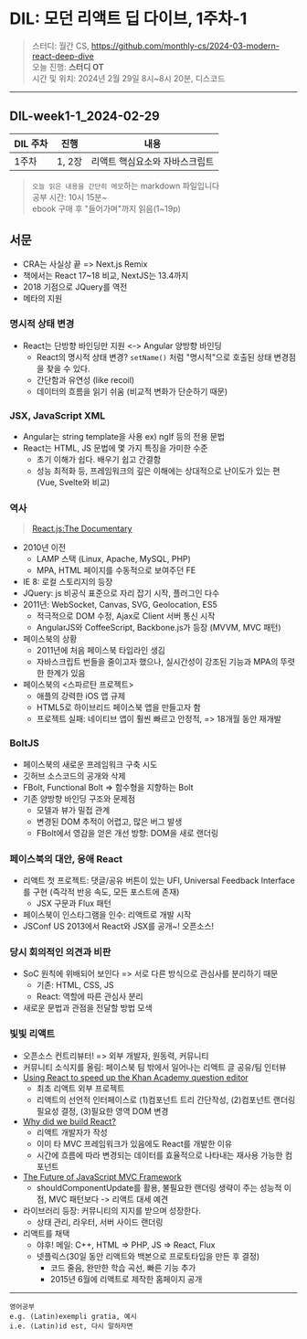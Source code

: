 # DIL: 모던 리액트 딥 다이브, 1주차-1

> 스터디: 월간 CS, https://github.com/monthly-cs/2024-03-modern-react-deep-dive  
> 오늘 진행: **스터디 OT**  
> 시간 및 위치: 2024년 2월 29일 8시~8시 20분, 디스코드

---

## DIL-week1-1_2024-02-29

| DIL 주차 | 진행   | 내용                           |
| -------- | ------ | ------------------------------ |
| 1주차    | 1, 2장 | 리액트 핵심요소와 자바스크립트 |

> `오늘 읽은 내용을 간단히 메모`하는 markdown 파일입니다  
> 공부 시간: 10시 15분~  
> ebook 구매 후 "들어가며"까지 읽음(1~19p)

## 서문

- CRA는 사실상 끝 => Next.js Remix
- 책에서는 React 17~18 비교, NextJS는 13.4까지
- 2018 기점으로 JQuery를 역전
- 메타의 지원

### 명시적 상태 변경

- React는 단방향 바인딩만 지원 <-> Angular 양방향 바인딩
  - React의 명시적 상태 변경? `setName()` 처럼 "명시적"으로 호출된 상태 변경점을 찾을 수 있다.
  - 간단함과 유연성 (like recoil)
  - 데이터의 흐름을 읽기 쉬움 (비교적 변화가 단순하기 때문)

### JSX, JavaScript XML

- Angular는 string template을 사용 ex) ngIf 등의 전용 문법
- React는 HTML, JS 문법에 몇 가지 특징을 가미한 수준
  - 초기 이해가 쉽다. 배우기 쉽고 간결함
  - 성능 최적화 등, 프레임워크의 깊은 이해에는 상대적으로 난이도가 있는 편(Vue, Svelte와 비교)

### 역사

> [React.js:The Documentary](https://youtube.com/watch?v=8pDqJVdNa44)

- 2010년 이전
  - LAMP 스택 (Linux, Apache, MySQL, PHP)
  - MPA, HTML 페이지를 수동적으로 보여주던 FE
- IE 8: 로컬 스토리지의 등장
- JQuery: js 비공식 표준으로 자리 잡기 시작, 플러그인 다수
- 2011년: WebSocket, Canvas, SVG, Geolocation, ES5
  - 적극적으로 DOM 수정, Ajax로 Client 서버 통신 시작
  - AngularJS와 CoffeeScript, Backbone.js가 등장 (MVVM, MVC 패턴)
- 페이스북의 상황
  - 2011년에 처음 페이스북 타임라인 생김
  - 자바스크립트 번들을 줄이고자 했으나, 실시간성이 강조된 기능과 MPA의 뚜렷한 한계가 있음
- 페이스북의 <스파르탄 프로젝트>
  - 애플의 강력한 iOS 앱 규제
  - HTML5로 하이브리드 페이스북 앱을 만들고자 함
  - 프로젝트 실패: 네이티브 앱이 훨씬 빠르고 안정적, => 18개월 동안 재개발

### BoltJS

- 페이스북의 새로운 프레임워크 구축 시도
- 깃허브 소스코드의 공개와 삭제
- FBolt, Functional Bolt => 함수형을 지향하는 Bolt
- 기존 양방향 바인딩 구조와 문제점
  - 모델과 뷰가 밀접 관계
  - 변경된 DOM 추적이 어렵고, 많은 버그 발생
  - FBolt에서 영감을 얻은 개선 방향: DOM을 새로 랜더링

### 페이스북의 대안, 응애 React

- 리액트 첫 프로젝트: 댓글/공유 버튼이 있는 UFI, Universal Feedback Interface를 구현 (즉각적 반응 속도, 모든 포스트에 존재)
  - JSX 구문과 Flux 패턴
- 페이스북이 인스타그램을 인수: 리액트로 개발 시작
- JSConf US 2013에서 React와 JSX를 공개~! 오픈소스!

### 당시 회의적인 의견과 비판

- SoC 원칙에 위배되어 보인다 => 서로 다른 방식으로 관심사를 분리하기 때문
  - 기존: HTML, CSS, JS
  - React: 역할에 따른 관심사 분리
- 새로운 문법과 관점을 전달할 방법 모색

### 빛빛 리액트

- 오픈소스 컨트리뷰터! => 외부 개발자, 원동력, 커뮤니티
- 커뮤니티 소식지를 올림: 페이스북 팀 밖에서 일어나는 리액트 글 공유/팀 인터뷰
- [Using React to speed up the Khan Academy question editor](https://sophiebits.com/2013/06/09/using-react-to-speed-up-khan-academy)
  - 최초 리액트 외부 프로젝트
  - 리액트의 선언적 인터페이스로 (1)컴포넌트 트리 간단작성, (2)컴포넌트 랜더링 필요성 결정, (3)필요한 영역 DOM 변경
- [Why did we build React?](https://legacy.reactjs.org/blog/2013/06/05/why-react.html)
  - 리액트 개발자가 작성
  - 이미 타 MVC 프레임워크가 있음에도 React를 개발한 이유
  - 시간에 흐름에 따라 변경되는 데이터를 효율적으로 나타내는 재사용 가능한 컴포넌트
- [The Future of JavaScript MVC Framework](https://swannodette.github.io/2013/12/17/the-future-of-javascript-mvcs/)
  - shouldComponentUpdate를 활용, 불필요한 랜더링 생략이 주는 성능적 이점, MVC 패턴보다 -> 리액트 대세 예견
- 라이브러리 등장: 커뮤니티의 지지를 받으며 성장한다.
  - 상태 관리, 라우터, 서버 사이드 랜더링
- 리액트를 채택
  - 야후! 메일: C++, HTML => PHP, JS => React, Flux
  - 넷플릭스(30일 동안 리액트와 백본으로 프로토타입을 만든 후 결정)
    - 코드 줄음, 완만한 학습 곡선, 빠른 기능 추가
    - 2015년 6월에 리액트로 제작한 홈페이지 공개

---

```
영어공부
e.g. (Latin)exempli gratia, 예시
i.e. (Latin)id est, 다시 말하자면
```
